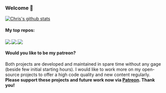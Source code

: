 ### Welcome 👋


<a href="https://github.com/ChristophSchranz">
  <!-- Reference: https://github.com/anuraghazra/github-readme-stats -->
  <img align="center" src="https://github-readme-stats.vercel.app/api?username=christophschranz&count_private=true&theme=algolia&show_icons=true&include_all_commits=true" alt="Chris's github stats" />
</a>

#### My top repos: 

<a href="https://github.com/iot-salzburg/gpu-jupyter">
  <img align="center" src="https://github-readme-stats.vercel.app/api/pin/?username=iot-salzburg&repo=gpu-jupyter&theme=algolia" />
</a>    
   
<a href="https://github.com/ChristophSchranz/Tweaker-3">
  <img align="center" src="https://github-readme-stats.vercel.app/api/pin/?username=christophschranz&repo=Tweaker-3&theme=algolia" />
</a>

<a href="https://github.com/iot-salzburg/nearest-advocate">
  <img align="center" src="https://github-readme-stats.vercel.app/api/pin/?username=iot-salzburg&repo=nearest-advocate&theme=algolia" />
</a>

#### Would you like to be my patreon?

Both projects are developed and maintained in spare time without any gage (beside few initial starting hours). 
I would like to work more on my open-source projects to offer a high code quality and new content regularly.  
**Please support these projects and future work now via [Patreon](https://www.patreon.com/chris_schranz). Thank you!**
